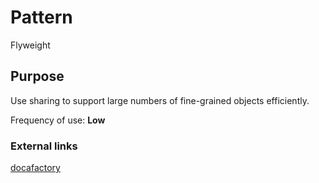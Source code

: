 # Pattern

Flyweight

## Purpose

Use sharing to support large numbers of fine-grained objects efficiently.

Frequency of use: **Low**

### External links

[docafactory](http://www.dofactory.com/net/flyweight-design-pattern)